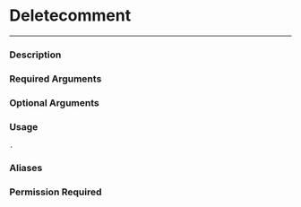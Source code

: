 # Deletecomment
---
### Description

### Required Arguments

### Optional Arguments

### Usage
```
.
```
### Aliases

### Permission Required
